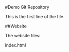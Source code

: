 #Demo Git Repository

This is the first line of the file.

##Website

The website files:

index.html

